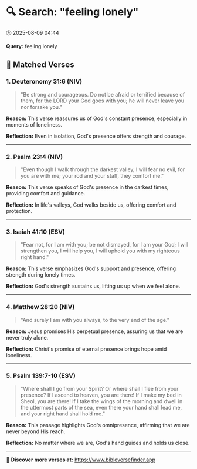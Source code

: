 # 🔍 Search: "feeling lonely"
🕒 2025-08-09 04:44

**Query:** feeling lonely

## 📖 Matched Verses

### 1. Deuteronomy 31:6 (NIV)
> "Be strong and courageous. Do not be afraid or terrified because of them, for the LORD your God goes with you; he will never leave you nor forsake you."

**Reason:** This verse reassures us of God's constant presence, especially in moments of loneliness.

**Reflection:** Even in isolation, God's presence offers strength and courage.

---

### 2. Psalm 23:4 (NIV)
> "Even though I walk through the darkest valley, I will fear no evil, for you are with me; your rod and your staff, they comfort me."

**Reason:** This verse speaks of God's presence in the darkest times, providing comfort and guidance.

**Reflection:** In life's valleys, God walks beside us, offering comfort and protection.

---

### 3. Isaiah 41:10 (ESV)
> "Fear not, for I am with you; be not dismayed, for I am your God; I will strengthen you, I will help you, I will uphold you with my righteous right hand."

**Reason:** This verse emphasizes God's support and presence, offering strength during lonely times.

**Reflection:** God's strength sustains us, lifting us up when we feel alone.

---

### 4. Matthew 28:20 (NIV)
> "And surely I am with you always, to the very end of the age."

**Reason:** Jesus promises His perpetual presence, assuring us that we are never truly alone.

**Reflection:** Christ's promise of eternal presence brings hope amid loneliness.

---

### 5. Psalm 139:7-10 (ESV)
> "Where shall I go from your Spirit? Or where shall I flee from your presence? If I ascend to heaven, you are there! If I make my bed in Sheol, you are there! If I take the wings of the morning and dwell in the uttermost parts of the sea, even there your hand shall lead me, and your right hand shall hold me."

**Reason:** This passage highlights God's omnipresence, affirming that we are never beyond His reach.

**Reflection:** No matter where we are, God's hand guides and holds us close.

---

🔗 **Discover more verses at:** https://www.bibleversefinder.app
